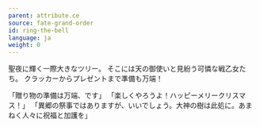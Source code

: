```yaml
---
parent: attribute.ce
source: fate-grand-order
id: ring-the-bell
language: ja
weight: 0
---
```


聖夜に輝く一際大きなツリー。
そこには天の御使いと見紛う可憐な戦乙女たち。
クラッカーからプレゼントまで準備も万端！

「贈り物の準備は万端、です」
「楽しくやろうよ！ハッピーメリークリスマス！」
「異郷の祭事ではありますが、いいでしょう。大神の樹は此処に。あまねく人々に祝福と加護を」
